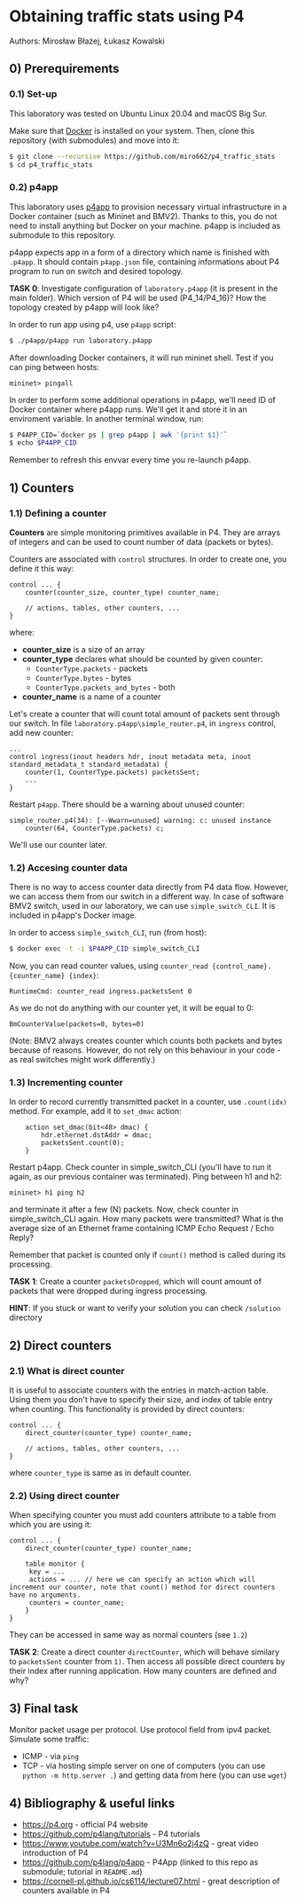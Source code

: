 # Obtaining traffic stats using P4
Authors: Mirosław Błażej, Łukasz Kowalski

## 0) Prerequirements
### 0.1) Set-up

This laboratory was tested on Ubuntu Linux 20.04 and macOS Big Sur.

Make sure that [Docker](https://docs.docker.com/engine/install/) is installed on your system. Then, clone this repository (with submodules) and move into it:
```bash
$ git clone --recursive https://github.com/miro662/p4_traffic_stats
$ cd p4_traffic_stats
```

### 0.2) p4app
This laboratory uses [p4app](https://github.com/p4lang/p4app) to provision necessary virtual infrastructure in a Docker container (such as Mininet and BMV2). Thanks to this, you do not need to install anything but Docker on your machine. p4app is included as submodule to this repository.

p4app expects app in a form of a directory which name is finished with `.p4app`. It should contain `p4app.json` file, containing informations about P4 program to run on switch and desired topology.

__TASK 0__: Investigate configuration of `laboratory.p4app` (it is present in the main folder). Which version of P4 will be used (P4_14/P4_16)? How the topology created by p4app will look like?

In order to run app using p4, use `p4app` script:

```bash
$ ./p4app/p4app run laboratory.p4app
```

After downloading Docker containers, it will run mininet shell. Test if you can ping between hosts:

```
mininet> pingall
```

In order to perform some additional operations in p4app, we'll need ID of Docker container where p4app runs. We'll get it and store it in an enviroment variable. In another terminal window, run:
```bash
$ P4APP_CID=`docker ps | grep p4app | awk '{print $1}'`
$ echo $P4APP_CID
```
Remember to refresh this envvar every time you re-launch p4app.

## 1) Counters
### 1.1) Defining a counter
__Counters__ are simple monitoring primitives available in P4. They are arrays of integers and can be used to count number of data (packets or bytes).

Counters are associated with `control` structures. In order to create one, you define it this way:
```p4
control ... {
    counter(counter_size, counter_type) counter_name;

    // actions, tables, other counters, ...
}
```
where:
* __counter_size__ is a size of an array
* __counter_type__ declares what should be counted by given counter:
    - `CounterType.packets` - packets
    - `CounterType.bytes` - bytes
    - `CounterType.packets_and_bytes` - both
* __counter_name__ is a name of a counter

Let's create a counter that will count total amount of packets sent through our switch. In file `laboratory.p4app\simple_router.p4`, in `ingress` control, add new counter:

```p4
...
control ingress(inout headers hdr, inout metadata meta, inout standard_metadata_t standard_metadata) {
    counter(1, CounterType.packets) packetsSent;
    ...
}
```

Restart `p4app`. There should be a warning about unused counter:
```
simple_router.p4(34): [--Wwarn=unused] warning: c: unused instance
    counter(64, CounterType.packets) c;
```
We'll use our counter later.

### 1.2) Accesing counter data
There is no way to access counter data directly from P4 data flow. However, we can access them from our switch in a different way. In case of software BMV2 switch, used in our laboratory, we can use `simple_switch_CLI`. It is included in p4app's Docker image.

In order to access `simple_switch_CLI`, run (from host):
```bash
$ docker exec -t -i $P4APP_CID simple_switch_CLI
```

Now, you can read counter values, using `counter_read {control_name}.{counter_name} {index}`:
```
RuntimeCmd: counter_read ingress.packetsSent 0
```

As we do not do anything with our counter yet, it will be equal to 0:
```
BmCounterValue(packets=0, bytes=0)
```

(Note: BMV2 always creates counter which counts both packets and bytes because of reasons. However, do not rely on this behaviour in your code - as real switches might work differently.)

### 1.3) Incrementing counter
In order to record currently transmitted packet in a counter, use `.count(idx)` method. For example, add it to `set_dmac` action:
```p4
    action set_dmac(bit<48> dmac) {
        hdr.ethernet.dstAddr = dmac;
        packetsSent.count(0);
    }
```
Restart p4app. Check counter in simple_switch_CLI (you'll have to run it again, as our previous container was terminated). Ping between h1 and h2:
```
mininet> h1 ping h2
```
and terminate it after a few (N) packets. Now, check counter in simple_switch_CLI again. How many packets were transmitted? What is the average size of an Ethernet frame containing ICMP Echo Request / Echo Reply?

Remember that packet is counted only if `count()` method is called during its processing. 

__TASK 1__: Create a counter `packetsDropped`, which will count amount of packets that were dropped during ingress processing. 

__HINT__: If you stuck or want to verify your solution you can check `/solution` directory

## 2) Direct counters
### 2.1) What is direct counter
It is useful to associate counters with the entries in match-action table. Using them you don't have to specify their size, and index of table entry when counting. 
This functionality is provided by direct counters: 
```p4
control ... {
    direct_counter(counter_type) counter_name;

    // actions, tables, other counters, ...
}
```
where  `counter_type` is same as in default counter. 

### 2.2) Using direct counter

When specifying counter you must add counters attribute to a table from which you are using it: 
```p4
control ... {
    direct_counter(counter_type) counter_name;

    table monitor {
     key = ...
     actions = ... // here we can specify an action which will increment our counter, note that count() method for direct counters have no arguments.
     counters = counter_name;
    }
}
```
They can be accessed in same way as normal counters (see `1.2`)

__TASK 2__: Create a direct counter `directCounter`, which will behave similary to `packetsSent` counter from `1)`. 
Then access all possible direct counters by their index after running application.
How many counters are defined and why?


## 3) Final task
Monitor packet usage per protocol. Use protocol field from ipv4 packet. Simulate some traffic:
* ICMP - via `ping`
* TCP - via hosting simple server on one of computers (you can use `python -m http.server .`) and getting data from here (you can use `wget`)


## 4) Bibliography & useful links
* https://p4.org - official P4 website
* https://github.com/p4lang/tutorials - P4 tutorials
* https://www.youtube.com/watch?v=U3Mn6o2j4zQ - great video introduction of P4
* https://github.com/p4lang/p4app - P4App (linked to this repo as submodule; tutorial in `README.md`)
* https://cornell-pl.github.io/cs6114/lecture07.html - great description of counters available in P4
